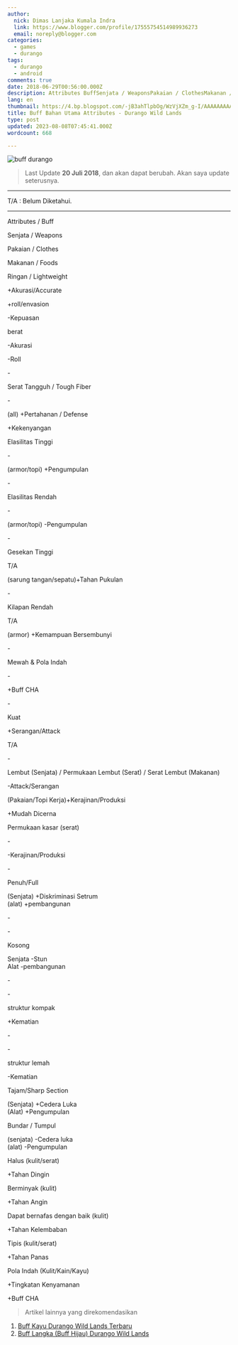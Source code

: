 ```yaml
---
author:
  nick: Dimas Lanjaka Kumala Indra
  link: https://www.blogger.com/profile/17555754514989936273
  email: noreply@blogger.com
categories:
  - games
  - durango
tags:
  - durango
  - android
comments: true
date: 2018-06-29T00:56:00.000Z
description: Attributes BuffSenjata / WeaponsPakaian / ClothesMakanan / FoodsRingan /
lang: en
thumbnail: https://4.bp.blogspot.com/-jB3ahTlpbOg/WzVjXZm_g-I/AAAAAAAAAS4/MTfdRe9Dcm8MoF6krkWY_d3iciZPaj4VACLcBGAs/s1600/FB_IMG_15302253070912946.jpg
title: Buff Bahan Utama Attributes - Durango Wild Lands
type: post
updated: 2023-08-08T07:45:41.000Z
wordcount: 668

---
```


![buff durango](https://4.bp.blogspot.com/-jB3ahTlpbOg/WzVjXZm_g-I/AAAAAAAAAS4/MTfdRe9Dcm8MoF6krkWY_d3iciZPaj4VACLcBGAs/s1600/FB_IMG_15302253070912946.jpg "buff durango")

> Last Update **20 Juli 2018**, dan akan dapat berubah. Akan saya update seterusnya.  

* * *

T/A : Belum Diketahui.

* * *

Attributes / Buff

Senjata / Weapons

Pakaian / Clothes

Makanan / Foods

Ringan / Lightweight

+Akurasi/Accurate

+roll/envasion

\-Kepuasan

berat

\-Akurasi

\-Roll

\-

Serat Tangguh / Tough Fiber

\-

(all) +Pertahanan / Defense

+Kekenyangan

Elasilitas Tinggi

\-

(armor/topi) +Pengumpulan

\-

Elasilitas Rendah

\-

(armor/topi) -Pengumpulan

\-

Gesekan Tinggi

T/A

(sarung tangan/sepatu)+Tahan Pukulan

\-

Kilapan Rendah

T/A

(armor) +Kemampuan Bersembunyi

\-

Mewah & Pola Indah

\-

+Buff CHA

\-

Kuat

+Serangan/Attack

T/A

\-

Lembut (Senjata) / Permukaan Lembut (Serat) / Serat Lembut (Makanan)

\-Attack/Serangan

(Pakaian/Topi Kerja)+Kerajinan/Produksi

+Mudah Dicerna

Permukaan kasar (serat)

\-

\-Kerajinan/Produksi

\-

Penuh/Full

(Senjata) +Diskriminasi Setrum  
(alat) +pembangunan

\-

\-

Kosong

Senjata -Stun  
Alat -pembangunan

\-

\-

struktur kompak

+Kematian

\-

\-

struktur lemah

\-Kematian

Tajam/Sharp Section

(Senjata) +Cedera Luka  
(Alat) +Pengumpulan

Bundar / Tumpul

(senjata) -Cedera luka  
(alat) -Pengumpulan

Halus (kulit/serat)

+Tahan Dingin

Berminyak (kulit)

+Tahan Angin

Dapat bernafas dengan baik (kulit)

+Tahan Kelembaban

Tipis (kulit/serat)

+Tahan Panas

Pola Indah (Kulit/Kain/Kayu)

+Tingkatan Kenyamanan

+Buff CHA

> Artikel lainnya yang direkomendasikan

1.  [Buff Kayu Durango Wild Lands Terbaru](https://webmanajemen.com/2018/08/buff-kayu-durango-wild-lands-english.html "Buff Kayu Durango Wild Lands")
2.  [Buff Langka (Buff Hijau) Durango Wild Lands](https://webmanajemen.com/2018/06/buff-langka-durango-wild-lands.html "Buff Langka (Buff Hijau) Durango Wild Lands")